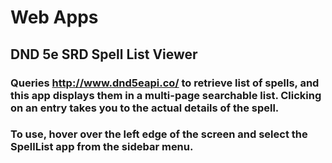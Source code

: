 # Web Apps
## DND 5e SRD Spell List Viewer
### Queries http://www.dnd5eapi.co/ to retrieve list of spells, and this app displays them in a multi-page searchable list. Clicking on an entry takes you to the actual details of the spell.
### To use, hover over the left edge of the screen and select the SpellList app from the sidebar menu.
